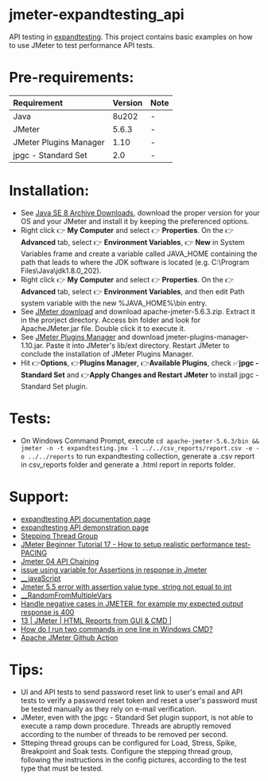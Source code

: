 # jmeter-expandtesting_api

API testing in [expandtesting](https://practice.expandtesting.com/notes/api/api-docs/). This project contains basic examples on how to use JMeter to test performance API tests. 

# Pre-requirements:

| Requirement                     | Version        | Note                                                            |
| :------------------------------ |:---------------| :-------------------------------------------------------------- |
| Java                            | 8u202          | -                                                               |
| JMeter                          | 5.6.3          | -                                                               |  
| JMeter Plugins Manager          | 1.10           | -                                                               | 
| jpgc - Standard Set             | 2.0            | -                                                               | 

# Installation:

- See [Java SE 8 Archive Downloads](https://www.oracle.com/java/technologies/javase/javase8-archive-downloads.html), download the proper version for your OS and your JMeter and install it by keeping the preferenced options.
- Right click :point_right: **My Computer** and select :point_right: **Properties**. On the :point_right: **Advanced** tab, select :point_right: **Environment Variables**, :point_right: **New** in System Variables frame and create a variable called JAVA_HOME containing the path that leads to where the JDK software is located (e.g. C:\Program Files\Java\jdk1.8.0_202).
- Right click :point_right: **My Computer** and select :point_right: **Properties**. On the :point_right: **Advanced** tab, select :point_right: **Environment Variables**, and then edit Path system variable with the new %JAVA_HOME%\bin entry.
- See [JMeter download](https://jmeter.apache.org/download_jmeter.cgi) and download apache-jmeter-5.6.3.zip. Extract it in the prorject directory. Access bin folder and look for ApacheJMeter.jar file. Double click it to execute it.
- See [JMeter Plugins Manager](https://jmeter-plugins.org/wiki/PluginsManager/) and download jmeter-plugins-manager-1.10.jar. Paste it into JMeter's lib/ext directory. Restart JMeter to conclude the installation of JMeter Plugins Manager.
- Hit :point_right:**Options**, :point_right:**Plugins Manager**, :point_right:**Available Plugins**, check :white_check_mark:**jpgc - Standard Set** and :point_right:**Apply Changes and Restart JMeter** to install jpgc - Standard Set plugin. 

# Tests:

- On Windows Command Prompt, execute ```cd apache-jmeter-5.6.3/bin && jmeter -n -t expandtesting.jmx -l ../../csv_reports/report.csv -e -o ../../reports``` to run expandtesting collection, generate a .csv report in csv_reports folder and generate a .html report in reports folder.

# Support:

- [expandtesting API documentation page](https://practice.expandtesting.com/notes/api/api-docs/)
- [expandtesting API demonstration page](https://www.youtube.com/watch?v=bQYvS6EEBZc)
- [Stepping Thread Group](https://jmeter-plugins.org/wiki/SteppingThreadGroup/)
- [JMeter Beginner Tutorial 17 - How to setup realistic performance test-PACING](https://www.youtube.com/watch?v=cOPnXUDmTBY)
- [Jmeter 04 API Chaining](https://www.youtube.com/watch?v=BwZ2plCobSE)
- [issue using variable for Assertions in response in Jmeter](https://stackoverflow.com/a/66132429/10519428)
- [__javaScript](https://jmeter.apache.org/usermanual/functions.html#__javaScript)
- [Jmeter 5.5 error with assertion value type, string not equal to int](https://stackoverflow.com/a/74537909/10519428)
- [__RandomFromMultipleVars](https://jmeter.apache.org/usermanual/functions.html#__RandomFromMultipleVars)
- [Handle negative cases in JMETER, for example my expected output response is 400](https://stackoverflow.com/a/59533081/10519428)
- [13 | JMeter | HTML Reports from GUI & CMD |](https://www.youtube.com/watch?v=S8eO-jrQFpQ)
- [How do I run two commands in one line in Windows CMD?](https://stackoverflow.com/a/8055390/10519428)
- [Apache JMeter Github Action](https://github.com/marketplace/actions/apache-jmeter)

# Tips:

- UI and API tests to send password reset link to user's email and API tests to verify a password reset token and reset a user's password must be tested manually as they rely on e-mail verification. 
- JMeter, even with the jpgc - Standard Set plugin support, is not able to execute a ramp down procedure. Threads are abruptly removed according to the number of threads to be removed per second.
- Stteping thread groups can be configured for Load, Stress, Spike, Breakpoint and Soak tests. Configure the stepping thread group, following the instructions in the config pictures, according to the test type that must be tested.


